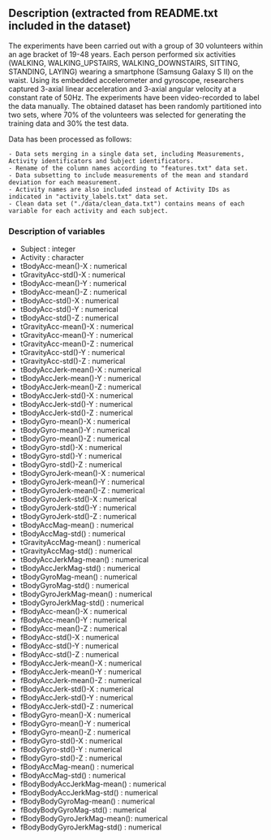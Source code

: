 ## Description (extracted from README.txt included in the dataset)
The experiments have been carried out with a group of 30 volunteers within an age bracket of 19-48 years. Each person performed six activities (WALKING, WALKING_UPSTAIRS, WALKING_DOWNSTAIRS, SITTING, STANDING, LAYING) wearing a smartphone (Samsung Galaxy S II) on the waist. 
Using its embedded accelerometer and gyroscope, researchers captured 3-axial linear acceleration and 3-axial angular velocity at a constant rate of 50Hz. The experiments have been video-recorded to label the data manually. The obtained dataset has been randomly partitioned into two sets, where 70% of the volunteers was selected for generating the training data and 30% the test data. 

Data has been processed as follows:

	- Data sets merging in a single data set, including Measurements, Activity identificators and Subject identificators.
	- Rename of the column names according to "features.txt" data set.
	- Data subsetting to include measurements of the mean and standard deviation for each measurement. 
	- Activity names are also included instead of Activity IDs as indicated in "activity_labels.txt" data set.
	- Clean data set ("./data/clean_data.txt") contains means of each variable for each activity and each subject.

### Description of variables
* Subject                    : integer       
* Activity                   : character
* tBodyAcc-mean()-X          : numerical
* tGravityAcc-std()-X        : numerical
* tBodyAcc-mean()-Y          : numerical
* tBodyAcc-mean()-Z          : numerical
* tBodyAcc-std()-X           : numerical
* tBodyAcc-std()-Y           : numerical
* tBodyAcc-std()-Z           : numerical
* tGravityAcc-mean()-X       : numerical
* tGravityAcc-mean()-Y       : numerical
* tGravityAcc-mean()-Z       : numerical
* tGravityAcc-std()-Y        : numerical
* tGravityAcc-std()-Z        : numerical
* tBodyAccJerk-mean()-X      : numerical
* tBodyAccJerk-mean()-Y      : numerical
* tBodyAccJerk-mean()-Z      : numerical
* tBodyAccJerk-std()-X       : numerical
* tBodyAccJerk-std()-Y       : numerical
* tBodyAccJerk-std()-Z       : numerical
* tBodyGyro-mean()-X         : numerical
* tBodyGyro-mean()-Y         : numerical
* tBodyGyro-mean()-Z         : numerical
* tBodyGyro-std()-X          : numerical
* tBodyGyro-std()-Y          : numerical
* tBodyGyro-std()-Z          : numerical
* tBodyGyroJerk-mean()-X     : numerical
* tBodyGyroJerk-mean()-Y     : numerical
* tBodyGyroJerk-mean()-Z     : numerical
* tBodyGyroJerk-std()-X      : numerical
* tBodyGyroJerk-std()-Y      : numerical
* tBodyGyroJerk-std()-Z      : numerical
* tBodyAccMag-mean()         : numerical
* tBodyAccMag-std()          : numerical
* tGravityAccMag-mean()      : numerical
* tGravityAccMag-std()       : numerical
* tBodyAccJerkMag-mean()     : numerical
* tBodyAccJerkMag-std()      : numerical
* tBodyGyroMag-mean()        : numerical
* tBodyGyroMag-std()         : numerical
* tBodyGyroJerkMag-mean()    : numerical
* tBodyGyroJerkMag-std()     : numerical
* fBodyAcc-mean()-X          : numerical
* fBodyAcc-mean()-Y          : numerical
* fBodyAcc-mean()-Z          : numerical
* fBodyAcc-std()-X           : numerical
* fBodyAcc-std()-Y           : numerical
* fBodyAcc-std()-Z           : numerical
* fBodyAccJerk-mean()-X      : numerical
* fBodyAccJerk-mean()-Y      : numerical
* fBodyAccJerk-mean()-Z      : numerical
* fBodyAccJerk-std()-X       : numerical
* fBodyAccJerk-std()-Y       : numerical
* fBodyAccJerk-std()-Z       : numerical
* fBodyGyro-mean()-X         : numerical
* fBodyGyro-mean()-Y         : numerical
* fBodyGyro-mean()-Z         : numerical
* fBodyGyro-std()-X          : numerical
* fBodyGyro-std()-Y          : numerical
* fBodyGyro-std()-Z          : numerical
* fBodyAccMag-mean()         : numerical
* fBodyAccMag-std()          : numerical
* fBodyBodyAccJerkMag-mean() : numerical
* fBodyBodyAccJerkMag-std()  : numerical
* fBodyBodyGyroMag-mean()    : numerical
* fBodyBodyGyroMag-std()     : numerical
* fBodyBodyGyroJerkMag-mean(): numerical
* fBodyBodyGyroJerkMag-std() : numerical